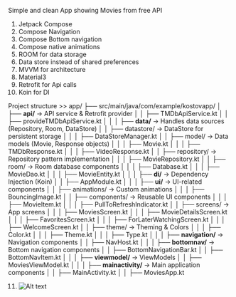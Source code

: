 Simple and clean App showing Movies from free API 
1. Jetpack Compose
2. Compose Navigation
3. Compose Bottom navigation
4. Compose native animations
5. ROOM for data storage
6. Data store instead of shared preferences
7. MVVM for architecture
8. Material3
9. Retrofit for Api calls
10. Koin for DI

Project structure >>
app/
 ├── src/main/java/com/example/kostovapp/
 │   ├── **api/**               → API service & Retrofit provider
 │   │   ├── TMDbApiService.kt
 │   │   ├── provideTMDbApiService.kt
 │   │
 │   ├── **data/**              → Handles data sources (Repository, Room, DataStore)
 │   │   ├── datastore/         → DataStore for persistent storage
 │   │   │   ├── DataStoreManager.kt
 │   │   ├── model/             → Data models (Movie, Response objects)
 │   │   │   ├── Movie.kt
 │   │   │   ├── TMDbResponse.kt
 │   │   │   ├── VideoResponse.kt
 │   │   ├── repository/        → Repository pattern implementation
 │   │   │   ├── MovieRepository.kt
 │   │   ├── room/              → Room database components
 │   │   │   ├── Database.kt
 │   │   │   ├── MovieDao.kt
 │   │   │   ├── MovieEntity.kt
 │   │
 │   ├── **di/**                → Dependency Injection (Koin)
 │   │   ├── AppModule.kt
 │   │
 │   ├── **ui/**                → UI-related components
 │   │   ├── animations/        → Custom animations
 │   │   │   ├── BouncingImage.kt
 │   │   ├── components/        → Reusable UI components
 │   │   │   ├── MovieItem.kt
 │   │   │   ├── PullToRefreshIndicator.kt
 │   │   ├── screens/           → App screens
 │   │   │   ├── MoviesScreen.kt
 │   │   │   ├── MovieDetailsScreen.kt
 │   │   │   ├── FavoritesScreen.kt
 │   │   │   ├── ForLaterWatchingScreen.kt
 │   │   │   ├── WelcomeScreen.kt
 │   │   ├── theme/             → Theming & Colors
 │   │   │   ├── Color.kt
 │   │   │   ├── Theme.kt
 │   │   │   ├── Type.kt
 │   │
 │   ├── **navigation/**        → Navigation components
 │   │   ├── NavHost.kt
 │   │
 │   ├── **bottomnav/**         → Bottom navigation components
 │   │   ├── BottomNavigationBar.kt
 │   │   ├── BottomNavItem.kt
 │   │
 │   ├── **viewmodel/**         → ViewModels
 │   │   ├── MoviesViewModel.kt
 │   │
 │   ├── **mainactivity/**      → Main application components
 │   │   ├── MainActivity.kt
 │   │   ├── MoviesApp.kt

11. ![Alt text](https://reactnativeexample.com/content/images/2019/01/The-Movie-Guide.jpg)

